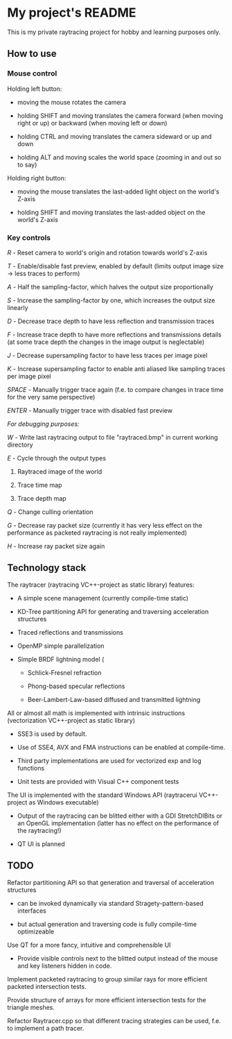# My project's README

This is my private raytracing project for hobby and learning purposes only.



## How to use



### Mouse control

Holding left button:

* moving the mouse rotates the camera

* holding SHIFT and moving translates the camera forward (when moving right or up) or backward (when moving left or down)

* holding CTRL and moving translates the camera sideward or up and down

* holding ALT and moving scales the world space (zooming in and out so to say)

Holding right button:

* moving the mouse translates the last-added light object on the world's Z-axis

* holding SHIFT and moving translates the last-added object on the world's Z-axis



### Key controls

*R* - Reset camera to world's origin and rotation towards world's Z-axis

*T* - Enable/disable fast preview, enabled by default (limits output image size -> less traces to perform)

*A* - Half the sampling-factor, which halves the output size proportionally

*S* - Increase the sampling-factor by one, which increases the output size linearly

*D* - Decrease trace depth to have less reflection and transmission traces

*F* - Increase trace depth to have more reflections and transmissions details (at some trace depth the changes in the image output is neglectable)

*J* - Decrease supersampling factor to have less traces per image pixel

*K* - Increase supersampling factor to enable anti aliased like sampling traces per image pixel

*SPACE* - Manually trigger trace again (f.e. to compare changes in trace time for the very same perspective)

*ENTER* - Manually trigger trace with disabled fast preview


_For debugging purposes:_

*W* - Write last raytracing output to file "raytraced.bmp" in current working directory

*E* - Cycle through the output types

1. Raytraced image of the world

1. Trace time map

1. Trace depth map

*Q* - Change culling orientation

*G* - Decrease ray packet size (currently it has very less effect on the performance as packeted raytracing is not really implemented)

*H* - Increase ray packet size again



## Technology stack

The raytracer (raytracing VC++-project as static library) features:

* A simple scene management (currently compile-time static)

* KD-Tree partitioning API for generating and traversing acceleration structures

* Traced reflections and transmissions

* OpenMP simple parallelization

* Simple BRDF lightning model (

    * Schlick-Fresnel refraction

    * Phong-based specular reflections

    * Beer-Lambert-Law-based diffused and transmitted lightning


All or almost all math is implemented with intrinsic instructions (vectorization VC++-project as static library)

* SSE3 is used by default.

* Use of SSE4, AVX and FMA instructions can be enabled at compile-time.

* Third party implementations are used for vectorized exp and log functions

* Unit tests are provided with Visual C++ component tests


The UI is implemented with the standard Windows API (raytracerui VC++-project as Windows executable)

* Output of the raytracing can be blitted either with a GDI StretchDIBits or an OpenGL implementation (latter has no effect on the performance of the raytracing!)

* QT UI is planned



## TODO

Refactor partitioning API so that generation and traversal of acceleration structures

* can be invoked dynamically via standard Stragety-pattern-based interfaces

* but actual generation and traversing code is fully compile-time optimizeable


Use QT for a more fancy, intuitive and comprehensible UI

* Provide visible controls next to the blitted output instead of the mouse and key listeners hidden in code.


Implement packeted raytracing to group similar rays for more efficient packeted intersection tests.


Provide structure of arrays for more efficient intersection tests for the triangle meshes.


Refactor Raytracer.cpp so that different tracing strategies can be used, f.e. to implement a path tracer.
